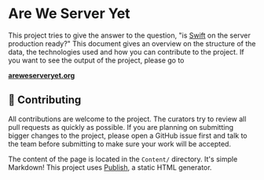 # Are We Server Yet

This project tries to give the answer to the question, "is [Swift](http://swift.org) on the server production ready?" This document gives an overview on the structure of the data, the technologies used and how you can contribute to the project. If you want to see the output of the project, please go to

**[areweserveryet.org](http://www.areweserveryet.org/)**

## 🚀 Contributing

All contributions are welcome to the project. The curators try to review all pull requests as quickly as possible. If you are planning on submitting bigger changes to the project, please open a GitHub issue first and talk to the team before submitting to make sure your work will be accepted.

The content of the page is located in the `Content/` directory. It's simple Markdown!
This project uses [Publish](https://github.com/JohnSundell/Publish), a static HTML generator.
